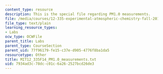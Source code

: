 ```yaml
---
content_type: resource
description: This is the special file regarding PM1.0 measurements.
file: /media/courses/12-335-experimental-atmospheric-chemistry-fall-2014/7934ad3c78dcc01c6a262527bcd26de3_MIT12_335F14_PM1.0_measurements.txt
file_type: text/plain
learning_resource_types:
- Labs
ocw_type: OCWFile
parent_title: Labs
parent_type: CourseSection
parent_uid: 77f96179-fe15-c37e-d905-4776f8ba1da5
resourcetype: Other
title: MIT12_335F14_PM1.0_measurements.txt
uid: 7934ad3c-78dc-c01c-6a26-2527bcd26de3
---
```

